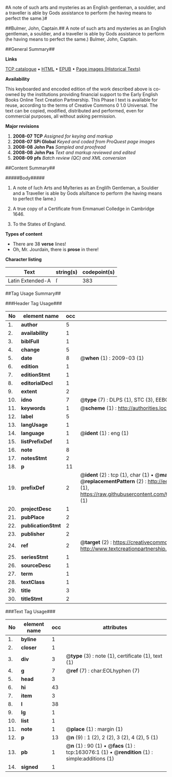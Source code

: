 #A note of such arts and mysteries as an English gentleman, a souldier, and a traveller is able by Gods assistance to perform (he having means to perfect the same.)#

##Bulmer, John, Captain.##
A note of such arts and mysteries as an English gentleman, a souldier, and a traveller is able by Gods assistance to perform (he having means to perfect the same.)
Bulmer, John, Captain.

##General Summary##

**Links**

[TCP catalogue](http://www.ota.ox.ac.uk/tcp/)  • 
[HTML](http://tei.it.ox.ac.uk/tcp/Texts-HTML/free/A77/A77784.html)  • 
[EPUB](http://tei.it.ox.ac.uk/tcp/Texts-EPUB/free/A77/A77784.epub) • 
[Page images (Historical Texts)](https://data.historicaltexts.jisc.ac.uk/view?pubId=eebo-99870047e&pageId=eebo-99870047e-163076-1)

**Availability**

This keyboarded and encoded edition of the
	       work described above is co-owned by the institutions
	       providing financial support to the Early English Books
	       Online Text Creation Partnership. This Phase I text is
	       available for reuse, according to the terms of Creative
	       Commons 0 1.0 Universal. The text can be copied,
	       modified, distributed and performed, even for
	       commercial purposes, all without asking permission.

**Major revisions**

1. __2008-07__ __TCP__ *Assigned for keying and markup*
1. __2008-07__ __SPi Global__ *Keyed and coded from ProQuest page images*
1. __2008-08__ __John Pas__ *Sampled and proofread*
1. __2008-08__ __John Pas__ *Text and markup reviewed and edited*
1. __2008-09__ __pfs__ *Batch review (QC) and XML conversion*

##Content Summary##

#####Body#####

1. A note of ſuch Arts and Myſteries as an Engliſh Gentleman, a Souldier and a Traveller is able by Gods aſsiſtance to perform (he having means to perfect the ſame.)

1. A true copy of a Certificate from Emmanuel Colledge in Cambridge 1646.

1. To the States of England.

**Types of content**

  * There are 38 **verse** lines!
  * Oh, Mr. Jourdain, there is **prose** in there!

**Character listing**


|Text|string(s)|codepoint(s)|
|---|---|---|
|Latin Extended-A|ſ|383|

##Tag Usage Summary##

###Header Tag Usage###

|No|element name|occ|attributes|
|---|---|---|---|
|1.|__author__|5||
|2.|__availability__|1||
|3.|__biblFull__|1||
|4.|__change__|5||
|5.|__date__|8| @__when__ (1) : 2009-03 (1)|
|6.|__edition__|1||
|7.|__editionStmt__|1||
|8.|__editorialDecl__|1||
|9.|__extent__|2||
|10.|__idno__|7| @__type__ (7) : DLPS (1), STC (3), EEBO-CITATION (1), PROQUEST (1), VID (1)|
|11.|__keywords__|1| @__scheme__ (1) : http://authorities.loc.gov/ (1)|
|12.|__label__|5||
|13.|__langUsage__|1||
|14.|__language__|1| @__ident__ (1) : eng (1)|
|15.|__listPrefixDef__|1||
|16.|__note__|8||
|17.|__notesStmt__|2||
|18.|__p__|11||
|19.|__prefixDef__|2| @__ident__ (2) : tcp (1), char (1)  •  @__matchPattern__ (2) : ([0-9\-]+):([0-9IVX]+) (1), (.+) (1)  •  @__replacementPattern__ (2) : http://eebo.chadwyck.com/downloadtiff?vid=$1&page=$2 (1), https://raw.githubusercontent.com/textcreationpartnership/Texts/master/tcpchars.xml#$1 (1)|
|20.|__projectDesc__|1||
|21.|__pubPlace__|2||
|22.|__publicationStmt__|2||
|23.|__publisher__|2||
|24.|__ref__|2| @__target__ (2) : https://creativecommons.org/publicdomain/zero/1.0/ (1), http://www.textcreationpartnership.org/docs/. (1)|
|25.|__seriesStmt__|1||
|26.|__sourceDesc__|1||
|27.|__term__|1||
|28.|__textClass__|1||
|29.|__title__|3||
|30.|__titleStmt__|2||


###Text Tag Usage###

|No|element name|occ|attributes|
|---|---|---|---|
|1.|__byline__|1||
|2.|__closer__|1||
|3.|__div__|3| @__type__ (3) : note (1), certificate (1), text (1)|
|4.|__g__|7| @__ref__ (7) : char:EOLhyphen (7)|
|5.|__head__|3||
|6.|__hi__|43||
|7.|__item__|3||
|8.|__l__|38||
|9.|__lg__|1||
|10.|__list__|1||
|11.|__note__|1| @__place__ (1) : margin (1)|
|12.|__p__|13| @__n__ (9) : 1 (2), 2 (2), 3 (2), 4 (2), 5 (1)|
|13.|__pb__|1| @__n__ (1) : 90 (1)  •  @__facs__ (1) : tcp:163076:1 (1)  •  @__rendition__ (1) : simple:additions (1)|
|14.|__signed__|1||
